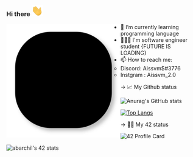 ### Hi there <img src="https://github.com/Aissam4/Aissam4/blob/main/wave.gif" width="30px">
<img src="https://github.com/Aissam4/Aissam4/blob/main/lines.svg" align="left" width="300"/>

- 🌱 I’m currently learning programming language
- 👨🏻‍💻 I'm software engineer student {FUTURE IS LOADING}
- 📫 How to reach me: 
     - Discord: Aissvm$#3776
     - Instgram : Aissvm_2.0

-> 📈 My Github status

![Anurag's GitHub stats](https://github-readme-stats.vercel.app/api?username=Aissam4&show_icons=true&theme=radical)

[![Top Langs](https://github-readme-stats.vercel.app/api/top-langs/?username=Aissam4&theme=radical)](https://github.com/anuraghazra/github-readme-stats)

-> 👨‍💻 My 42 status


![42 Profile Card](https://1337-readme.vercel.app/api/profile?cursus=42&dark=true&login=abarchil)

![abarchil's 42 stats](https://badge42.herokuapp.com/api/stats/abarchil?darkmode=true&cursus=42cursus)
